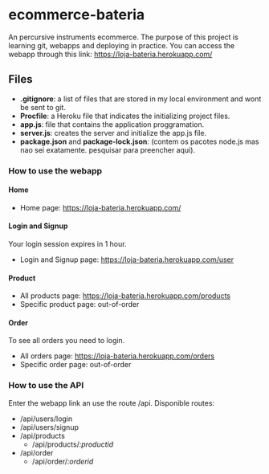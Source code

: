 # ecommerce-bateria

An percursive instruments ecommerce. The purpose of this project is learning git, webapps and deploying in practice.
You can access the webapp through this link: https://loja-bateria.herokuapp.com/


## Files
- **.gitignore**: a list of files that are stored in my local environment and wont be sent to git.
- **Procfile**: a Heroku file that indicates the initializing project files.
- **app.js**: file that contains the application proggramation.
- **server.js**: creates the server and initialize the app.js file.
- **package.json** and **package-lock.json**: (contem os pacotes node.js mas nao sei exatamente. pesquisar para preencher aqui).

### How to use the webapp
#### Home
- Home page: https://loja-bateria.herokuapp.com/
#### Login and Signup
Your login session expires in 1 hour.
- Login and Signup page: https://loja-bateria.herokuapp.com/user
#### Product
- All products page: https://loja-bateria.herokuapp.com/products
- Specific product page: out-of-order
#### Order
To see all orders you need to login.
- All orders page: https://loja-bateria.herokuapp.com/orders
- Specific order page: out-of-order


### How to use the API
Enter the webapp link an use the route /api. Disponible routes:
- /api/users/login
- /api/users/signup
- /api/products
  - /api/products/*:productid*
- /api/order
  - /api/order/*:orderid*
